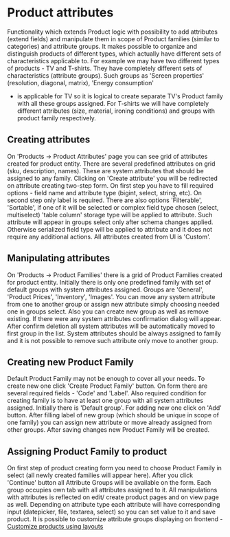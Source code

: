 Product attributes
=========================
Functionality which extends Product logic with possibility to add attributes (extend fields) and manipulate
them in scope of Product families (similar to categories) and attribute groups. It makes possible to organize and distinguish
products of different types, which actually have different sets of characteristics applicable to. For example we may 
have two different types of products - TV and T-shirts. They have completely different sets of characteristics (attribute
groups). Such groups as 'Screen properties'  (resolution, diagonal, matrix),  'Energy consumption'
 - is applicable for TV so it is logical to create separate TV's Product family with all these groups assigned. For T-shirts 
 we will have completely different attributes (size, material, ironing conditions) and groups with product family respectively.
 
Creating attributes
----------------------
On 'Products -> Product Attributes' page you can see grid of attributes created for product entity. There are several predefined 
attributes on grid (sku, description, names). These are system attributes that should be assigned to any family. Clicking
on 'Create attribute' you will be redirected on attribute creating two-step form. On first step you have to fill required 
options - field name and attribute type (bigint, select, string, etc). On second step only label is required. 
There are also options 'Filterable', 'Sortable', if one of it will be selected or complex field type chosen (select, multiselect)
'table column' storage type will be applied to attribute. Such attribute will appear in groups select only after
schema changes applied. Otherwise serialized field type will be applied to attribute and it does not require any additional
actions. All attributes created from UI is 'Custom'.
 
Manipulating attributes
---------------------------
On 'Products -> Product Families' there is a grid of Product Families created for product entity. Initially there is only
one predefined family with set of default groups with system attributes assigned. Groups are 'General', 'Product Prices',
'Inventory', 'Images'. You can move any system attribute from one to another group or assign new attribute simply choosing
needed one in groups select. Also you can create new group as well as remove existing. If there were any system attributes
confirmation dialog will appear. After confirm deletion all system attributes will be automatically moved to first group 
in the list. System attributes should be always assigned to family and it is not possible to remove such attribute only
move to another group.

Creating new Product Family
---------------------------
Default Product Family may not be enough to cover all your needs. To create new one click 'Create Product Family' button.
On form there are several required fields - 'Code' and 'Label'. Also required condition for creating family is to 
have at least one group with all system attributes assigned. Initially there is 'Default group'. For adding new one
click on 'Add' button. After filling label of new group (which should be unique in scope of one family) you can assign
new attribute or move already assigned from other groups. After saving changes new Product Family will be created.

Assigning Product Family to product
---------------------------
On first step of product creating form you need to choose Product Family in select (all newly created families
will appear here). After you click 'Continue' button all Attribute Groups will be available on the form.
Each group occupies own tab with all attributes assigned to it. All manipulations with attributes is reflected on edit/
create product pages and on view page as well. Depending on attribute type each attribute will have corresponding input 
(datepicker, file, textarea, select) so you can set value to it and save product. 
It is possible to customize attribute groups displaying on frontend - [Customize products using layouts](./Resources/doc/customize-products.md)
